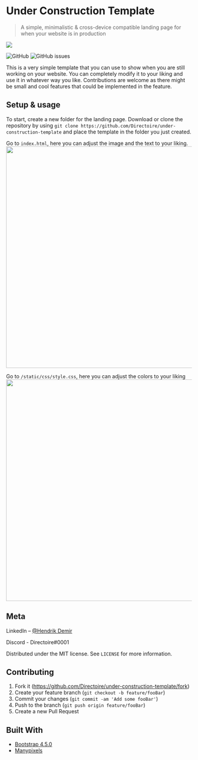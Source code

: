 # Under Construction Template
> A simple, minimalistic & cross-device compatible landing page for when your website is in production

<img src="https://github.com/Directoire/under-construction-template/blob/master/demo.png"/>

![GitHub](https://img.shields.io/github/license/Directoire/under-construction-template)
![GitHub issues](https://img.shields.io/github/issues/Directoire/under-construction-template)

This is a very simple template that you can use to show when you are still working on your website. You can completely modify it to your liking and use it in whatever way you like. Contributions are welcome as there might be small and cool features that could be implemented in the feature.

## Setup & usage

To start, create a new folder for the landing page. Download or clone the repository by using `git clone https://github.com/Directoire/under-construction-template` and place the template in the folder you just created.

Go to `index.html`, here you can adjust the image and the text to your liking.
<img src="https://i.gyazo.com/eac8d7ca1371ef69780d29ac81414404.gif" width="600"/>


Go to `/static/css/style.css`, here you can adjust the colors to your liking
<img src="https://i.gyazo.com/e7659d51148746e11edf1d402e8b4c9f.gif" width="600"/>

## Meta

LinkedIn – [@Hendrik Demir](https://www.linkedin.com/in/hendrikdemir/)

Discord - Directoire#0001

Distributed under the MIT license. See ``LICENSE`` for more information.

## Contributing

1. Fork it (<https://github.com/Directoire/under-construction-template/fork>)
2. Create your feature branch (`git checkout -b feature/fooBar`)
3. Commit your changes (`git commit -am 'Add some fooBar'`)
4. Push to the branch (`git push origin feature/fooBar`)
5. Create a new Pull Request

## Built With
- [Bootstrap 4.5.0](https://getbootstrap.com/)
- [Manypixels](https://www.manypixels.co/)
